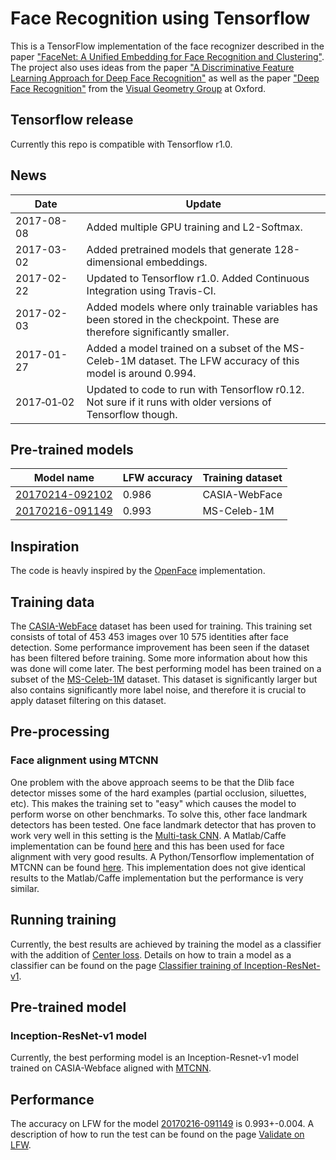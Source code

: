# Face Recognition using Tensorflow
This is a TensorFlow implementation of the face recognizer described in the paper
["FaceNet: A Unified Embedding for Face Recognition and Clustering"](http://arxiv.org/abs/1503.03832). The project also uses ideas from the paper ["A Discriminative Feature Learning Approach for Deep Face Recognition"](http://ydwen.github.io/papers/WenECCV16.pdf) as well as the paper ["Deep Face Recognition"](http://www.robots.ox.ac.uk/~vgg/publications/2015/Parkhi15/parkhi15.pdf) from the [Visual Geometry Group](http://www.robots.ox.ac.uk/~vgg/) at Oxford.

## Tensorflow release
Currently this repo is compatible with Tensorflow r1.0.

## News
| Date     | Update |
|----------|--------|
| 2017-08-08 | Added multiple GPU training and L2-Softmax.|
| 2017-03-02 | Added pretrained models that generate 128-dimensional embeddings.|
| 2017-02-22 | Updated to Tensorflow r1.0. Added Continuous Integration using Travis-CI.|
| 2017-02-03 | Added models where only trainable variables has been stored in the checkpoint. These are therefore significantly smaller. |
| 2017-01-27 | Added a model trained on a subset of the MS-Celeb-1M dataset. The LFW accuracy of this model is around 0.994. |
| 2017&#8209;01&#8209;02 | Updated to code to run with Tensorflow r0.12. Not sure if it runs with older versions of Tensorflow though.   |

## Pre-trained models
| Model name      | LFW accuracy | Training dataset |
|-----------------|--------------|------------------|
| [20170214-092102](https://drive.google.com/open?id=0B5MzpY9kBtDVS214bHdvd2RGS3M) | 0.986        | CASIA-WebFace    |
| [20170216-091149](https://drive.google.com/open?id=0B5MzpY9kBtDVTGZjcWkzT3pldDA) | 0.993        | MS-Celeb-1M      |

## Inspiration
The code is heavly inspired by the [OpenFace](https://github.com/cmusatyalab/openface) implementation.

## Training data
The [CASIA-WebFace](http://www.cbsr.ia.ac.cn/english/CASIA-WebFace-Database.html) dataset has been used for training. This training set consists of total of 453 453 images over 10 575 identities after face detection. Some performance improvement has been seen if the dataset has been filtered before training. Some more information about how this was done will come later.
The best performing model has been trained on a subset of the [MS-Celeb-1M](https://www.microsoft.com/en-us/research/project/ms-celeb-1m-challenge-recognizing-one-million-celebrities-real-world/) dataset. This dataset is significantly larger but also contains significantly more label noise, and therefore it is crucial to apply dataset filtering on this dataset.

## Pre-processing

### Face alignment using MTCNN
One problem with the above approach seems to be that the Dlib face detector misses some of the hard examples (partial occlusion, siluettes, etc). This makes the training set to "easy" which causes the model to perform worse on other benchmarks.
To solve this, other face landmark detectors has been tested. One face landmark detector that has proven to work very well in this setting is the
[Multi-task CNN](https://kpzhang93.github.io/MTCNN_face_detection_alignment/index.html). A Matlab/Caffe implementation can be found [here](https://github.com/kpzhang93/MTCNN_face_detection_alignment) and this has been used for face alignment with very good results. A Python/Tensorflow implementation of MTCNN can be found [here](https://github.com/davidsandberg/facenet/tree/master/src/align). This implementation does not give identical results to the Matlab/Caffe implementation but the performance is very similar.

## Running training
Currently, the best results are achieved by training the model as a classifier with the addition of [Center loss](http://ydwen.github.io/papers/WenECCV16.pdf). Details on how to train a model as a classifier can be found on the page [Classifier training of Inception-ResNet-v1](https://github.com/davidsandberg/facenet/wiki/Classifier-training-of-inception-resnet-v1).

## Pre-trained model
### Inception-ResNet-v1 model
Currently, the best performing model is an Inception-Resnet-v1 model trained on CASIA-Webface aligned with [MTCNN](https://github.com/davidsandberg/facenet/tree/master/src/align).

## Performance
The accuracy on LFW for the model [20170216-091149](https://drive.google.com/open?id=0B5MzpY9kBtDVSkRSZjFBSDQtMzA) is 0.993+-0.004. A description of how to run the test can be found on the page [Validate on LFW](https://github.com/davidsandberg/facenet/wiki/Validate-on-lfw).

